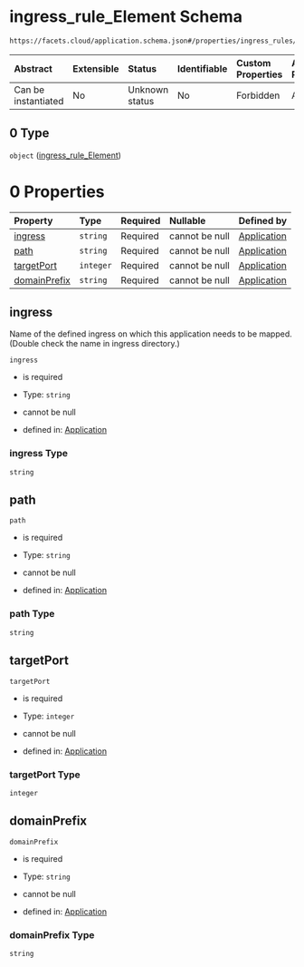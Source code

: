 # ingress_rule_Element Schema

```txt
https://facets.cloud/application.schema.json#/properties/ingress_rules/items/0
```



| Abstract            | Extensible | Status         | Identifiable | Custom Properties | Additional Properties | Access Restrictions | Defined In                                                                                     |
| :------------------ | :--------- | :------------- | :----------- | :---------------- | :-------------------- | :------------------ | :--------------------------------------------------------------------------------------------- |
| Can be instantiated | No         | Unknown status | No           | Forbidden         | Allowed               | none                | [application.schema.json*](../../../assets/out/application.schema.json "open original schema") |

## 0 Type

`object` ([ingress_rule_Element](application-properties-ingress_rules-items-ingress_rule_element.md))

# 0 Properties

| Property                      | Type      | Required | Nullable       | Defined by                                                                                                                                                                                                         |
| :---------------------------- | :-------- | :------- | :------------- | :----------------------------------------------------------------------------------------------------------------------------------------------------------------------------------------------------------------- |
| [ingress](#ingress)           | `string`  | Required | cannot be null | [Application](application-properties-ingress_rules-items-ingress_rule_element-properties-ingress.md "https://facets.cloud/application.schema.json#/properties/ingress_rules/items/0/properties/ingress")           |
| [path](#path)                 | `string`  | Required | cannot be null | [Application](application-properties-ingress_rules-items-ingress_rule_element-properties-path.md "https://facets.cloud/application.schema.json#/properties/ingress_rules/items/0/properties/path")                 |
| [targetPort](#targetport)     | `integer` | Required | cannot be null | [Application](application-properties-ingress_rules-items-ingress_rule_element-properties-targetport.md "https://facets.cloud/application.schema.json#/properties/ingress_rules/items/0/properties/targetPort")     |
| [domainPrefix](#domainprefix) | `string`  | Required | cannot be null | [Application](application-properties-ingress_rules-items-ingress_rule_element-properties-domainprefix.md "https://facets.cloud/application.schema.json#/properties/ingress_rules/items/0/properties/domainPrefix") |

## ingress

Name of the defined ingress on which this application needs to be mapped. (Double check the name in ingress directory.)

`ingress`

*   is required

*   Type: `string`

*   cannot be null

*   defined in: [Application](application-properties-ingress_rules-items-ingress_rule_element-properties-ingress.md "https://facets.cloud/application.schema.json#/properties/ingress_rules/items/0/properties/ingress")

### ingress Type

`string`

## path



`path`

*   is required

*   Type: `string`

*   cannot be null

*   defined in: [Application](application-properties-ingress_rules-items-ingress_rule_element-properties-path.md "https://facets.cloud/application.schema.json#/properties/ingress_rules/items/0/properties/path")

### path Type

`string`

## targetPort



`targetPort`

*   is required

*   Type: `integer`

*   cannot be null

*   defined in: [Application](application-properties-ingress_rules-items-ingress_rule_element-properties-targetport.md "https://facets.cloud/application.schema.json#/properties/ingress_rules/items/0/properties/targetPort")

### targetPort Type

`integer`

## domainPrefix



`domainPrefix`

*   is required

*   Type: `string`

*   cannot be null

*   defined in: [Application](application-properties-ingress_rules-items-ingress_rule_element-properties-domainprefix.md "https://facets.cloud/application.schema.json#/properties/ingress_rules/items/0/properties/domainPrefix")

### domainPrefix Type

`string`
